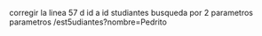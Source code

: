 corregir la linea 57 d id a id studiantes
busqueda por 2 parametros
parametros /est5udiantes?nombre=Pedrito